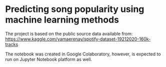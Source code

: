# Predicting song popularity using machine learning methods

The project is based on the public source data available from: https://www.kaggle.com/yamaerenay/spotify-dataset-19212020-160k-tracks

The notebook was created in Google Colaboratory, however, is expected to run on Jupyter Notebook platform as well. 
